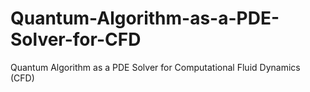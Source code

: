 # Quantum-Algorithm-as-a-PDE-Solver-for-CFD
Quantum Algorithm as a PDE Solver for Computational Fluid Dynamics (CFD)
